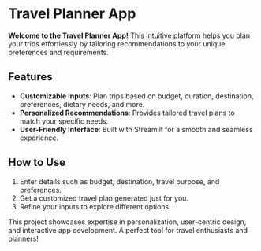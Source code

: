 # Travel Planner App

**Welcome to the Travel Planner App!** This intuitive platform helps you plan your trips effortlessly by tailoring recommendations to your unique preferences and requirements.

## Features
- **Customizable Inputs**: Plan trips based on budget, duration, destination, preferences, dietary needs, and more.
- **Personalized Recommendations**: Provides tailored travel plans to match your specific needs.
- **User-Friendly Interface**: Built with Streamlit for a smooth and seamless experience.

## How to Use
1. Enter details such as budget, destination, travel purpose, and preferences.
2. Get a customized travel plan generated just for you.
3. Refine your inputs to explore different options.

This project showcases expertise in personalization, user-centric design, and interactive app development. A perfect tool for travel enthusiasts and planners!

